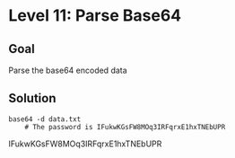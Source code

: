 # Level 11: Parse Base64
## Goal
Parse the base64 encoded data
## Solution
```
base64 -d data.txt
    # The password is IFukwKGsFW8MOq3IRFqrxE1hxTNEbUPR
```
IFukwKGsFW8MOq3IRFqrxE1hxTNEbUPR